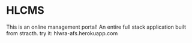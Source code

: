 # HLCMS
This is an online management portal! 
An entire full stack application built from stracth.
try it: hlwra-afs.herokuapp.com
